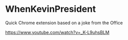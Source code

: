 # WhenKevinPresident

Quick Chrome extension based on a joke from the Office

https://www.youtube.com/watch?v=_K-L9uhsBLM
